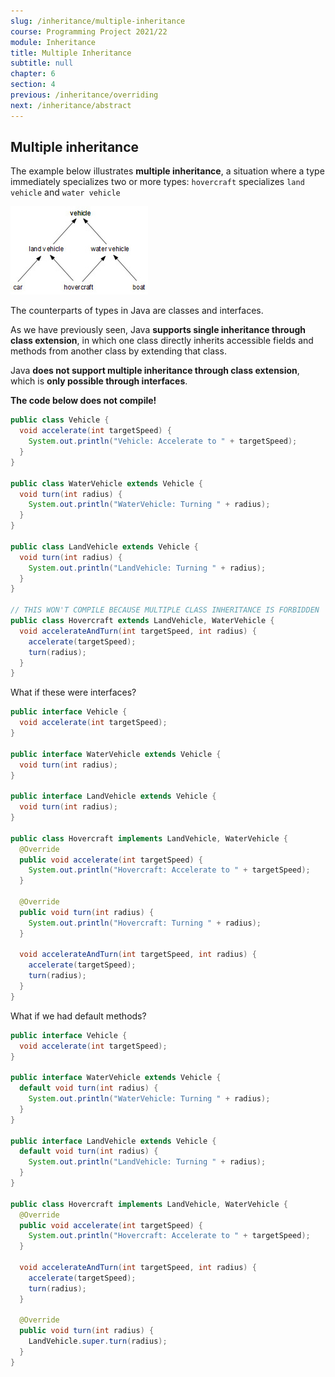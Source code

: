 ```yaml
---
slug: /inheritance/multiple-inheritance
course: Programming Project 2021/22
module: Inheritance
title: Multiple Inheritance
subtitle: null
chapter: 6
section: 4
previous: /inheritance/overriding
next: /inheritance/abstract
---
```


## Multiple inheritance

The example below illustrates **multiple inheritance**, a situation where a type immediately specializes two or more types: `hovercraft` specializes `land vehicle` and `water vehicle`

![](../../figures/j101-inheritance-fig2-100618021-small.idge.jpg)


The counterparts of types in Java are classes and interfaces. 

As we have previously seen, Java **supports single inheritance through class extension**, in which one class directly inherits accessible fields and methods from another class by extending that class. 

Java **does not support multiple inheritance through class extension**, which is **only possible through interfaces**.

**The code below does not compile!**

```java
public class Vehicle {
  void accelerate(int targetSpeed) {
    System.out.println("Vehicle: Accelerate to " + targetSpeed);
  }
}

public class WaterVehicle extends Vehicle {
  void turn(int radius) {
    System.out.println("WaterVehicle: Turning " + radius);
  }
}

public class LandVehicle extends Vehicle {
  void turn(int radius) {
    System.out.println("LandVehicle: Turning " + radius);
  }
}

// THIS WON'T COMPILE BECAUSE MULTIPLE CLASS INHERITANCE IS FORBIDDEN
public class Hovercraft extends LandVehicle, WaterVehicle {
  void accelerateAndTurn(int targetSpeed, int radius) {
    accelerate(targetSpeed);
    turn(radius);
  }
}
```

What if these were interfaces?

```java
public interface Vehicle {
  void accelerate(int targetSpeed);
}

public interface WaterVehicle extends Vehicle {
  void turn(int radius);
}

public interface LandVehicle extends Vehicle {
  void turn(int radius);
}

public class Hovercraft implements LandVehicle, WaterVehicle {
  @Override
  public void accelerate(int targetSpeed) {
    System.out.println("Hovercraft: Accelerate to " + targetSpeed);
  }

  @Override
  public void turn(int radius) {
    System.out.println("Hovercraft: Turning " + radius);
  }
  
  void accelerateAndTurn(int targetSpeed, int radius) {
    accelerate(targetSpeed);
    turn(radius);
  }
}
```

What if we had default methods?

```java
public interface Vehicle {
  void accelerate(int targetSpeed);
}

public interface WaterVehicle extends Vehicle {
  default void turn(int radius) {
    System.out.println("WaterVehicle: Turning " + radius);
  }
}

public interface LandVehicle extends Vehicle {
  default void turn(int radius) {
    System.out.println("LandVehicle: Turning " + radius);
  }
}

public class Hovercraft implements LandVehicle, WaterVehicle {
  @Override
  public void accelerate(int targetSpeed) {
    System.out.println("Hovercraft: Accelerate to " + targetSpeed);
  }

  void accelerateAndTurn(int targetSpeed, int radius) {
    accelerate(targetSpeed);
    turn(radius);
  }

  @Override
  public void turn(int radius) {
    LandVehicle.super.turn(radius);
  }
}
```
